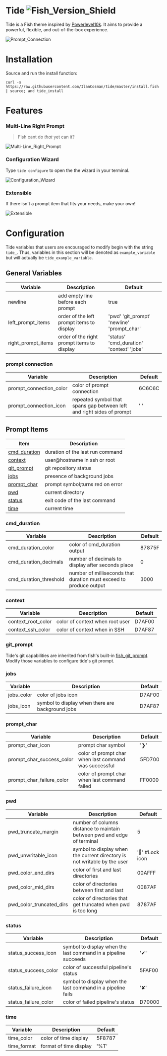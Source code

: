 # Tide ![Fish_Version_Shield](https://img.shields.io/badge/fish-3.1.0-blue)

Tide is a Fish theme inspired by [Powerlevel10k](https://github.com/romkatv/powerlevel10k/). It aims to provide a powerful, flexible, and out-of-the-box experience.

![Prompt_Connection](/media/images/Prompt_Connection.png)

# Installation

Source and run the install function:

```fish
curl -s https://raw.githubusercontent.com/IlanCosman/tide/master/install.fish | source; and tide_install
```

# Features

### Multi-Line Right Prompt

> Fish cant do _that_ yet can it?

![Multi-Line_Right_Prompt](/media/images/Multi-Line_Right_Prompt.png)

### Configuration Wizard

Type `tide configure` to open the the wizard in your terminal.

![Configuration_Wizard](/media/gifs/Configuration_Wizard.gif)

### Extensible

If there isn't a prompt item that fits your needs, make your own!

![Extensible](/media/images/Extensible.png)

# Configuration

Tide variables that users are encouraged to modify begin with the string `tide_`. Thus, variables in this section will be denoted as `example_variable` but will actually be `tide_example_variable`.

## General Variables

| Variable           | Description                                | Default                                    |
| ------------------ | ------------------------------------------ | ------------------------------------------ |
| newline            | add empty line before each prompt          | true                                       |
| left_prompt_items  | order of the left prompt items to display  | 'pwd' 'git_prompt' 'newline' 'prompt_char' |
| right_prompt_items | order of the right prompt items to display | 'status' 'cmd_duration' 'context' 'jobs'   |

### prompt connection

| Variable                | Description                                                           | Default |
| ----------------------- | --------------------------------------------------------------------- | ------- |
| prompt_connection_color | color of prompt connection                                            | 6C6C6C  |
| prompt_connection_icon  | repeated symbol that spans gap between left and right sides of prompt | ' '     |

## Prompt Items

| Item                          | Description                      |
| ----------------------------- | -------------------------------- |
| [cmd_duration](#cmd_duration) | duration of the last run command |
| [context](#context)           | user@hostname in ssh or root     |
| [git_prompt](#git_prompt)     | git repository status            |
| [jobs](#jobs)                 | presence of background jobs      |
| [prompt_char](#prompt_char)   | prompt symbol;turns red on error |
| [pwd](#pwd)                   | current directory                |
| [status](#status)             | exit code of the last command    |
| [time](#time)                 | current time                     |

### cmd_duration

| Variable               | Description                                                        | Default |
| ---------------------- | ------------------------------------------------------------------ | ------- |
| cmd_duration_color     | color of cmd_duration output                                       | 87875F  |
| cmd_duration_decimals  | number of decimals to display after seconds place                  | 0       |
| cmd_duration_threshold | number of milliseconds that duration must exceed to produce output | 3000    |

### context

| Variable           | Description                     | Default |
| ------------------ | ------------------------------- | ------- |
| context_root_color | color of context when root user | D7AF00  |
| context_ssh_color  | color of context when in SSH    | D7AF87  |

### git_prompt

Tide's git capabilities are inherited from fish's built-in [fish_git_prompt](https://fishshell.com/docs/current/cmds/fish_git_prompt.html). Modify those variables to configure tide's git prompt.

### jobs

| Variable   | Description                                      | Default |
| ---------- | ------------------------------------------------ | ------- |
| jobs_color | color of jobs icon                               | D7AF00  |
| jobs_icon  | symbol to display when there are background jobs | D7AF87  |

### prompt_char

| Variable                  | Description                                           | Default |
| ------------------------- | ----------------------------------------------------- | ------- |
| prompt_char_icon          | prompt char symbol                                    | '❯'     |
| prompt_char_success_color | color of prompt char when last command was successful | 5FD700  |
| prompt_char_failure_color | color of prompt char when last command failed         | FF0000  |

### pwd

| Variable                 | Description                                                              | Default        |
| ------------------------ | ------------------------------------------------------------------------ | -------------- |
| pwd_truncate_margin      | number of columns distance to maintain between pwd and edge of terminal  | 5              |
| pwd_unwritable_icon      | symbol to display when the current directory is not writable by the user | '' #Lock icon |
| pwd_color_end_dirs       | color of first and last directories                                      | 00AFFF         |
| pwd_color_mid_dirs       | color of directories between first and last                              | 0087AF         |
| pwd_color_truncated_dirs | color of directories that get truncated when pwd is too long             | 8787AF         |

### status

| Variable             | Description                                                    | Default |
| -------------------- | -------------------------------------------------------------- | ------- |
| status_success_icon  | symbol to display when the last command in a pipeline succeeds | '✔'     |
| status_success_color | color of successful pipeline's status                          | 5FAF00  |
| status_failure_icon  | symbol to display when the last command in a pipeline fails    | '✘'     |
| status_failure_color | color of failed pipeline's status                              | D70000  |

### time

| Variable    | Description            | Default |
| ----------- | ---------------------- | ------- |
| time_color  | color of time display  | 5F8787  |
| time_format | format of time display | '%T'    |
